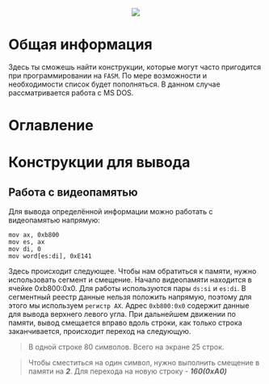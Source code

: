 <p align="center"><img src="https://media.giphy.com/media/WT3ulJmR8Fv1fidZIK/giphy.gif"></p>

# Общая информация

Здесь ты сможешь найти конструкции, которые могут часто пригодится при программировании на `FASM`. По мере возможности и необходимости список будет пополняться. В данном случае рассматривается работа с MS DOS.

# Оглавление

# Конструкции для вывода

## Работа с видеопамятью

Для вывода определённой информации можно работать с видеопамятью напрямую:

```ASM
mov ax, 0xb800
mov es, ax
mov di, 0
mov word[es:di], 0xE141
```

Здесь происходит следующее. Чтобы нам обратиться к памяти, нужно использовать сегмент и смещение. Начало видеопамяти находится в ячейке 0xb800:0x0. Для работы используются пары `ds:si` и `es:di`.
В сегментный реестр данные нельзя положить напрямую, поэтому для этого мы используем `регистр АХ`.
Адрес `0xb800:0x0` содержит данные для вывода верхнего левого угла. При дальнейшем движении по памяти, вывод смещается вправо вдоль строки, как только строка заканчивается, происходит переход на следующую.

> В одной строке 80 символов. Всего на экране 25 строк.

> Чтобы сместиться на один символ, нужно выполнить смещение в памяти на ***2***. Для перехода на новую строку - ***160(0xA0)***
